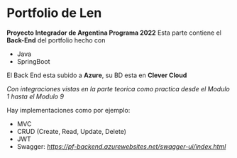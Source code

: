 # Portfolio de Len
**Proyecto Integrador de Argentina Programa 2022**
Esta parte contiene el **Back-End** del portfolio hecho con
- Java
- SpringBoot

El Back End esta subido a **Azure**, su BD esta en **Clever Cloud**

_Con integraciones vistas en la parte teorica como practica desde el Modulo 1 hasta el Modulo 9_

Hay implementaciones como por ejemplo:
- MVC
- CRUD (Create, Read, Update, Delete)
- JWT
- Swagger: _https://pf-backend.azurewebsites.net/swagger-ui/index.html_


